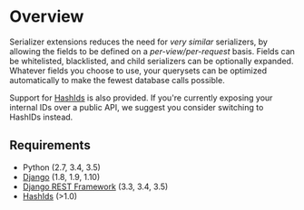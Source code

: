 # Overview
Serializer extensions reduces the need for *very similar* serializers, by
allowing the fields to be defined on a *per-view/per-request* basis. Fields can
be whitelisted, blacklisted, and child serializers can be optionally expanded.
Whatever fields you choose to use, your querysets can be optimized
automatically to make the fewest database calls possible.

Support for [HashIds](https://github.com/davidaurelio/hashids-python) is
also provided. If you're currently exposing your internal IDs over a public
API, we suggest you consider switching to HashIDs instead.


## Requirements
* Python (2.7, 3.4, 3.5)
* [Django](https://github.com/tomchristie/django-rest-framework) (1.8, 1.9, 1.10)
* [Django REST Framework](https://github.com/tomchristie/django-rest-framework) (3.3, 3.4, 3.5)
* [HashIds](https://github.com/davidaurelio/hashids-python) (>1.0)
